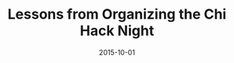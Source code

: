 ---
layout: post
categories: 
- talk
title: "Lessons from Organizing the Chi Hack Night"
location: "2015 Code for America Summit"
date: 2015-10-01
image: /images/talks/cfa-summit-2015-chihacknight-lessons.png
description: "Trying to grow civic hacking in your community? Learn how the Chi Hack Night went from four nerds sitting in a room to a weekly event with 80-100 talented volunteers working to create more just, equitable, transparent, and delightful cities through exciting applications of data and technology."
link: https://www.youtube.com/watch?v=V7MDrILmMIk
featured: false
published: true
---